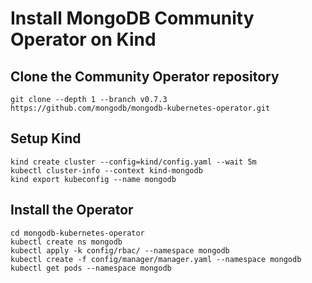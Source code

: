 # Install MongoDB Community Operator on Kind 

## Clone the Community Operator repository
```
git clone --depth 1 --branch v0.7.3 https://github.com/mongodb/mongodb-kubernetes-operator.git
```

## Setup Kind
```
kind create cluster --config=kind/config.yaml --wait 5m
kubectl cluster-info --context kind-mongodb
kind export kubeconfig --name mongodb
```
## Install the Operator
```
cd mongodb-kubernetes-operator
kubectl create ns mongodb
kubectl apply -k config/rbac/ --namespace mongodb
kubectl create -f config/manager/manager.yaml --namespace mongodb
kubectl get pods --namespace mongodb
```